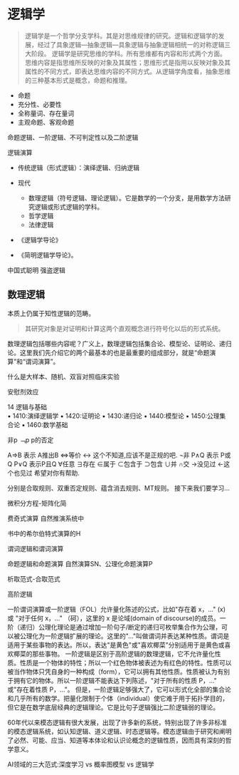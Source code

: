 # 逻辑学

> 逻辑学是一个哲学分支学科。其是对思维规律的研究。逻辑和逻辑学的发展，经过了具象逻辑—抽象逻辑—具象逻辑与抽象逻辑相统一的对称逻辑三大阶段。
  逻辑学是研究思维的学科。所有思维都有内容和形式两个方面。思维内容是指思维所反映的对象及其属性；思维形式是指用以反映对象及其属性的不同方式，即表达思维内容的不同方式。从逻辑学角度看，抽象思维的三种基本形式是概念，命题和推理。

* 命题
* 充分性、必要性
* 全称量词、存在量词
* 主观命题、客观命题

命题逻辑、一阶逻辑、不可判定性以及二阶逻辑

逻辑演算

* 传统逻辑（形式逻辑）：演绎逻辑、归纳逻辑
* 现代
    * 数理逻辑（符号逻辑、理论逻辑）。它是数学的一个分支，是用数学方法研究逻辑或形式逻辑的学科。
    * 哲学逻辑
    * 法律逻辑

* 《逻辑学导论》
* 《简明逻辑学导论》。

中国式聪明
强盗逻辑

## 数理逻辑

本质上仍属于知性逻辑的范畴。

> 其研究对象是对证明和计算这两个直观概念进行符号化以后的形式系统。

数理逻辑包括哪些内容呢？广义上，数理逻辑包括集合论、模型论、证明论、递归论。这里我们先介绍它的两个最基本的也是最重要的组成部分，就是“命题演算”和“谓词演算”。



什么是大样本、随机、双盲对照临床实验

安慰剂效应

14 逻辑与基础    
▪ 1410:演绎逻辑学    ▪ 1420:证明论  ▪ 1430:递归论
▪ 1440:模型论  ▪ 1450:公理集合论    ▪ 1460:数学基础


非p  ﹁p   p的否定  

A⇒B 表示 A推出B
⇔等价
↔ 这个不知道,应该不是正规的吧.
¬非
P∧Q 表示 P或Q
P∨Q 表示P且Q
∀任意
∃存在
∈属于
⊂包含于
⊃包含
∪并
∩交
→没见过
←这个也见过
希望对你有帮助.


分别是合取规则、双重否定规则、蕴含消去规则、MT规则。 接下来我们要学习...

微积分方程-矩阵化简

费奇式演算
自然推演系统中

书中的希尔伯特式演算的H



谓词逻辑和谓词演算

命题逻辑和命题演算
自然演算SN、公理化命题演算P


析取范式-合取范式


高阶逻辑


一阶谓词演算或一阶逻辑（FOL）允许量化陈述的公式，比如"存在着 x，..." (x) 或 "对于任何 x，..." （砢），这里的 x 是论域(domain of discourse)的成员。一阶（递归）公理化理论是通过增加一阶句子/断定的递归可枚举集合作为公理，可以被公理化为一阶逻辑扩展的理论。这里的"..."叫做谓词并表达某种性质。谓词是适用于某些事物的表达。所以，表达"是黄色"或"喜欢椰菜"分别适用于是黄色或喜欢椰菜的那些事物。
一阶逻辑是区别于高阶逻辑的数理逻辑，它不允许量化性质。性质是一个物体的特性；所以一个红色物体被表述为有红色的特性。性质可以被当作物体只凭自身的一种构成（form），它可以拥有其他性质。性质被认为有别于拥有它的物体。所以一阶逻辑不能表达下列陈述，"对于所有的性质 P，..." 或"存在着性质 P，..."。
但是，一阶逻辑足够强大了，它可以形式化全部的集合论和几乎所有的数学。把量化限制于个体（individual）使它难于用于拓扑学目的，但它是在数学底层经典的逻辑理论。它是比句子逻辑强比二阶逻辑弱的理论。

60年代以来模态逻辑有很大发展，出现了许多新的系统，特别出现了许多非标准的模态逻辑系统，如认知逻辑、道义逻辑、时态逻辑等。模态逻辑由于研究和阐明了必然、可能、应当、知道等本体论和认识论概念的逻辑性质，因而具有深刻的哲学意义。


AI领域的三大范式:深度学习 vs 概率图模型 vs 逻辑学